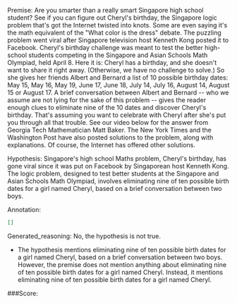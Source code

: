 
Premise:
Are you smarter than a really smart Singapore high school student? See if you can figure out Cheryl's birthday, the Singapore logic problem that's got the Internet twisted into knots. Some are even saying it's the math equivalent of the "What color is the dress" debate. The puzzling problem went viral after Singapore television host Kenneth Kong posted it to Facebook. Cheryl's birthday challenge was meant to test the better high-school students competing in the Singapore and Asian Schools Math Olympiad, held April 8. Here it is: Cheryl has a birthday, and she doesn't want to share it right away. (Otherwise, we have no challenge to solve.) So she gives her friends Albert and Bernard a list of 10 possible birthday dates: May 15, May 16, May 19, June 17, June 18, July 14, July 16, August 14, August 15 or August 17. A brief conversation between Albert and Bernard -- who we assume are not lying for the sake of this problem -- gives the reader enough clues to eliminate nine of the 10 dates and discover Cheryl's birthday. That's assuming you want to celebrate with Cheryl after she's put you through all that trouble. See our video below for the answer from Georgia Tech Mathematician Matt Baker.  The New York Times and the Washington Post have also posted solutions to the problem, along with explanations. Of course, the Internet has offered other solutions.


Hypothesis:
Singapore's high school Maths problem, Cheryl's birthday, has gone viral since it was put on Facebook by Singaporean host Kenneth Kong. The logic problem, designed to test better students at the Singapore and Asian Schools Math Olympiad, involves eliminating nine of ten possible birth dates for a girl named Cheryl, based on a brief conversation between two boys.

Annotation:
```json
[]
```

Generated_reasoning:
No, the hypothesis is not true. 
- The hypothesis mentions eliminating nine of ten possible birth dates for a girl named Cheryl, based on a brief conversation between two boys. However, the premise does not mention anything about eliminating nine of ten possible birth dates for a girl named Cheryl. Instead, it mentions eliminating nine of ten possible birth dates for a girl named Cheryl.

###Score:
